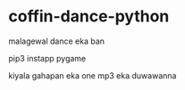 # coffin-dance-python
malagewal dance eka ban 

pip3 instapp pygame

kiyala gahapan eka one mp3 eka duwawanna 

